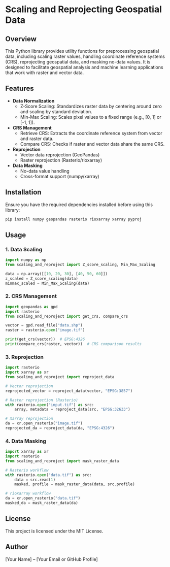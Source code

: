 # Scaling and Reprojecting Geospatial Data

## Overview
This Python library provides utility functions for preprocessing geospatial data, including scaling raster values, handling coordinate reference systems (CRS), reprojecting geospatial data, and masking no-data values. It is designed to facilitate geospatial analysis and machine learning applications that work with raster and vector data.

## Features 
- **Data Normalization**
  - Z-Score Scaling: Standardizes raster data by centering around zero and scaling by standard deviation.
  - Min-Max Scaling: Scales pixel values to a fixed range (e.g., [0, 1] or [-1, 1]).
- **CRS Management**
  - Retrieve CRS: Extracts the coordinate reference system from vector and raster data.
  - Compare CRS: Checks if raster and vector data share the same CRS.
- **Reprojection**
  - Vector data reprojection (GeoPandas)
  - Raster reprojection (Rasterio/rioxarray)
- **Data Masking**
  - No-data value handling
  - Cross-format support (numpy/xarray)

## Installation
Ensure you have the required dependencies installed before using this library:
```bash
pip install numpy geopandas rasterio rioxarray xarray pyproj
```

## Usage
### 1. Data Scaling
```python
import numpy as np
from scaling_and_reproject import Z_score_scaling, Min_Max_Scaling

data = np.array([[10, 20, 30], [40, 50, 60]])
z_scaled = Z_score_scaling(data)
minmax_scaled = Min_Max_Scaling(data)
```

### 2. CRS Management
```python
import geopandas as gpd
import rasterio
from scaling_and_reproject import get_crs, compare_crs

vector = gpd.read_file("data.shp")
raster = rasterio.open("image.tif")

print(get_crs(vector))  # EPSG:4326
print(compare_crs(raster, vector))  # CRS comparison results
```

### 3. Reprojection
```python
import rasterio
import xarray as xr
from scaling_and_reproject import reproject_data

# Vector reprojection
reprojected_vector = reproject_data(vector, "EPSG:3857")

# Raster reprojection (Rasterio)
with rasterio.open("input.tif") as src:
    array, metadata = reproject_data(src, "EPSG:32633")

# Xarray reprojection
da = xr.open_rasterio("image.tif")
reprojected_da = reproject_data(da, "EPSG:4326")
```

### 4. Data Masking
```python
import xarray as xr
import rasterio
from scaling_and_reproject import mask_raster_data

# Rasterio workflow
with rasterio.open("data.tif") as src:
    data = src.read(1)
    masked, profile = mask_raster_data(data, src.profile)

# rioxarray workflow
da = xr.open_rasterio("data.tif")
masked_da = mask_raster_data(da)
```

## License
This project is licensed under the MIT License.

## Author
[Your Name] – [Your Email or GitHub Profile]
